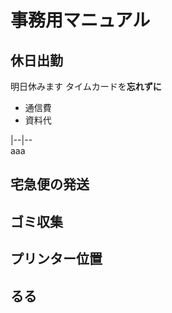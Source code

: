 # 事務用マニュアル
## 休日出勤
明日休みます
タイムカードを**忘れずに**
- 通信費
- 資料代

|--|--<br>aaa


## 宅急便の発送
## ゴミ収集
## プリンター位置
## るる